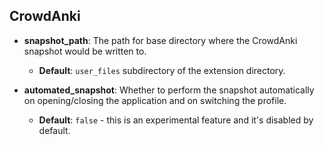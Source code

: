 ## CrowdAnki

- **snapshot_path**: The path for base directory where the CrowdAnki snapshot would be written to.    
   * **Default**: `user_files` subdirectory of the extension directory.
    

- **automated_snapshot**: Whether to perform the snapshot automatically on 
opening/closing the application and on switching the profile.  
   * **Default**: `false` - this is an experimental feature and it's disabled by default.